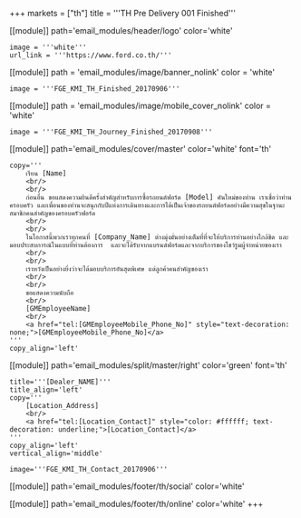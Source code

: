 +++
markets = ["th"]
title = '''TH Pre Delivery 001 Finished'''

[[module]]
path='email_modules/header/logo'
color='white'

	image = '''white'''
	url_link = '''https://www.ford.co.th/'''

[[module]]
path = 'email_modules/image/banner_nolink'
color = 'white'

	image = '''FGE_KMI_TH_Finished_20170906'''

[[module]]
path = 'email_modules/image/mobile_cover_nolink'
color = 'white'

	image = '''FGE_KMI_TH_Journey_Finished_20170908'''

[[module]]
path='email_modules/cover/master'
color='white'
font='th'

	copy='''
		เรียน [Name]
		<br/>
		<br/>
		ก่อนอื่น ขอแสดงความยินดีครั้งสำคัญสำหรับการซื้อรถยนต์ฟอร์ด [Model] คันใหม่ของท่าน เราเชื่อว่าท่าน ครอบครัว และเพื่อนของท่านจะสนุกกับปีแห่งการเดินทางและการได้เป็นเจ้าของรถยนต์ฟอร์ดอย่างมีความสุขในฐานะสมาชิกคนสำคัญของครอบครัวฟอร์ด 
		<br/>
		<br/>
		ในโอกาสนี้พวกเราทุกคนที่ [Company_Name] ต่างมุ่งมั่นอย่างเต็มที่ที่จะให้บริการท่านอย่างใกล้ชิด และมอบประสบการณ์ในแบบที่ท่านต้องการ  และจะได้รับจากแบรนด์ฟอร์ดและจากบริการของโชว์รูมผู้จำหน่ายของเรา
		<br/>
		<br/>
		เราหวังเป็นอย่างยิ่งว่าจะได้มอบบริการอันสุดพิเศษ แด่ลูกค้าคนสำคัญของเรา
		<br/>
		<br/>
		ขอแสดงความนับถือ
		<br/>
		[GMEmployeeName]
		<br/>
		<a href="tel:[GMEmployeeMobile_Phone_No]" style="text-decoration: none;">[GMEmployeeMobile_Phone_No]</a>
	'''
	copy_align='left'

[[module]]
path='email_modules/split/master/right'
color='green'
font='th'

	title='''[Dealer_NAME]'''
	title_align='left'
	copy='''
		[Location_Address]
		<br/>
		<a href="tel:[Location_Contact]" style="color: #ffffff; text-decoration: underline;">[Location_Contact]</a>
	'''
	copy_align='left'
	vertical_align='middle'

	image='''FGE_KMI_TH_Contact_20170906'''

[[module]]
path='email_modules/footer/th/social'
color='white'

[[module]]
path='email_modules/footer/th/online'
color='white'
+++